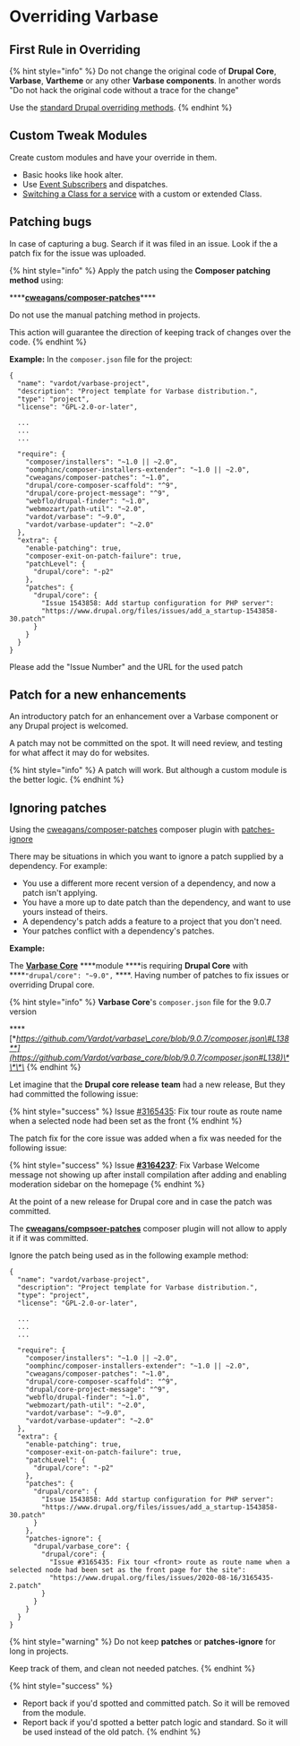 # Overriding Varbase

## First Rule in Overriding

{% hint style="info" %}
Do not change the original code of **Drupal Core**, **Varbase**, **Vartheme** or any other **Varbase components**. In another words "Do not hack the original code without a trace for the change"

Use the [standard Drupal overriding methods](https://www.drupal.org/forum/support/module-development-and-code-questions/2019-08-23/proper-way-to-override-a-method-in-a).
{% endhint %}

## Custom Tweak Modules

Create custom modules and have your override in them.

* Basic hooks like hook alter.
* Use [Event Subscribers](https://www.drupal.org/docs/creating-custom-modules/subscribe-to-and-dispatch-events) and dispatches.
* [Switching a Class for a service](https://www.drupal.org/docs/drupal-apis/services-and-dependency-injection/altering-existing-services-providing-dynamic) with a custom or extended Class.

## Patching bugs

In case of capturing a bug. Search if it was filed in an issue.  Look if the a patch fix for the issue was uploaded.

{% hint style="info" %}
Apply the patch using the **Composer patching method** using:

 ****[**cweagans/composer-patches**](https://github.com/cweagans/composer-patches)\*\*\*\*

Do not use the manual patching method in projects.

This action will guarantee the direction of keeping track of changes over the code.
{% endhint %}

**Example:** In the `composer.json` file for the project:

```text
{
  "name": "vardot/varbase-project",
  "description": "Project template for Varbase distribution.",
  "type": "project",
  "license": "GPL-2.0-or-later",
  
  ...
  ...
  ...
  
  "require": {
    "composer/installers": "~1.0 || ~2.0",
    "oomphinc/composer-installers-extender": "~1.0 || ~2.0",
    "cweagans/composer-patches": "~1.0",
    "drupal/core-composer-scaffold": "^9",
    "drupal/core-project-message": "^9",
    "webflo/drupal-finder": "~1.0",
    "webmozart/path-util": "~2.0",
    "vardot/varbase": "~9.0",
    "vardot/varbase-updater": "~2.0"
  },
  "extra": {
    "enable-patching": true,
    "composer-exit-on-patch-failure": true,
    "patchLevel": {
      "drupal/core": "-p2"
    },
    "patches": {
      "drupal/core": {
        "Issue 1543858: Add startup configuration for PHP server":
        "https://www.drupal.org/files/issues/add_a_startup-1543858-30.patch"
      }
    }
  }
}
```

Please add the "Issue Number"  and the URL for the used patch 

## Patch for a new enhancements

 An introductory patch for an enhancement over a Varbase component or any Drupal project is welcomed. 

A patch may not be committed on the spot. It will need review, and testing for what affect it may do for websites.

{% hint style="info" %}
A patch will work. But although a custom module is the better logic.
{% endhint %}

## Ignoring patches

Using the [cweagans/composer-patches](https://github.com/cweagans/composer-patches#ignoring-patches) composer plugin with [patches-ignore](https://github.com/cweagans/composer-patches#ignoring-patches)

There may be situations in which you want to ignore a patch supplied by a dependency. For example:

* You use a different more recent version of a dependency, and now a patch isn't applying.
* You have a more up to date patch than the dependency, and want to use yours instead of theirs.
* A dependency's patch adds a feature to a project that you don't need.
* Your patches conflict with a dependency's patches.

**Example:** 

The [**Varbase Core**](https://www.drupal.org/project/varbase_core) ****module ****is requiring **Drupal Core** with ****`"drupal/core": "~9.0",` ****. Having number of patches to fix issues or overriding Drupal core.

{% hint style="info" %}
**Varbase Core**'s `composer.json` file for the 9.0.7 version

\*\*\*\*[**https://github.com/Vardot/varbase\_core/blob/9.0.7/composer.json\#L138**](https://github.com/Vardot/varbase_core/blob/9.0.7/composer.json#L138)\*\*\*\*
{% endhint %}

Let imagine that the **Drupal core release** **team** had a new release, But they had committed the following issue:

{% hint style="success" %}
Issue [\#3165435](https://www.drupal.org/project/drupal/issues/3165435): Fix tour  route as route name when a selected node had been set as the front
{% endhint %}

The patch fix for the core issue was added when a fix was needed for the following issue:

{% hint style="success" %}
Issue [**\#3164237**](https://www.drupal.org/project/varbase_core/issues/3164237): Fix Varbase Welcome message not showing up after install compilation after adding and enabling moderation sidebar on the homepage
{% endhint %}

At the point of a new release for Drupal core and in case the patch was committed.

 The [**cweagans/compsoer-patches**](https://github.com/cweagans/composer-patches) composer plugin will not allow to apply it if it was committed.

Ignore the patch being used as in the following example method:

```text
{
  "name": "vardot/varbase-project",
  "description": "Project template for Varbase distribution.",
  "type": "project",
  "license": "GPL-2.0-or-later",
  
  ...
  ...
  ...
  
  "require": {
    "composer/installers": "~1.0 || ~2.0",
    "oomphinc/composer-installers-extender": "~1.0 || ~2.0",
    "cweagans/composer-patches": "~1.0",
    "drupal/core-composer-scaffold": "^9",
    "drupal/core-project-message": "^9",
    "webflo/drupal-finder": "~1.0",
    "webmozart/path-util": "~2.0",
    "vardot/varbase": "~9.0",
    "vardot/varbase-updater": "~2.0"
  },
  "extra": {
    "enable-patching": true,
    "composer-exit-on-patch-failure": true,
    "patchLevel": {
      "drupal/core": "-p2"
    },
    "patches": {
      "drupal/core": {
        "Issue 1543858: Add startup configuration for PHP server":
        "https://www.drupal.org/files/issues/add_a_startup-1543858-30.patch"
      }
    },
    "patches-ignore": {
      "drupal/varbase_core": {
        "drupal/core": {
          "Issue #3165435: Fix tour <front> route as route name when a selected node had been set as the front page for the site":
          "https://www.drupal.org/files/issues/2020-08-16/3165435-2.patch"
        }
      }
    }
  }
}
```

{% hint style="warning" %}
Do not keep **patches** or **patches-ignore** for long in projects.

Keep track of them, and clean not needed patches.
{% endhint %}

{% hint style="success" %}
* Report back if you'd spotted and committed patch.  So it will be removed from the module.
* Report back if you'd spotted a better patch logic and standard. So it will be used instead of the old patch.
{% endhint %}



